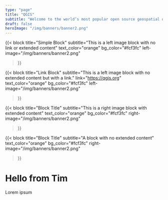 ```yaml
---
type: "page"
title: "QGIS"
subtitle: "Welcome to the world’s most popular open source geospatial data management and analysis suite."
draft: false
heroImage: "/img/banners/banner2.png"
---
```



{{< block 
    title="Simple Block" 
    subtitle="This is a left image block with no link or extended content"
    text_color="orange"
    bg_color="#fcf3fc"
    left-image="/img/banners/banner2.png"
>}}

{{< block 
    title="Link Block" 
    subtitle="This is a left image block with no extended content but with a link."
    link="https://qgis.org"
    text_color="orange"
    bg_color="#fcf3fc"
    left-image="/img/banners/banner2.png"
>}}

{{< block 
    title="Block Title" 
    subtitle="This is a right image block with extended content"
    text_color="orange"
    bg_color="#fcf3fc"
    right-image="/img/banners/banner2.png"
>}}




{{< block 
    title="Block Title" 
    subtitle="A block with no extended content"
    text_color="orange"
    bg_color="#fcf3fc"
    right-image="/img/banners/banner2.png"
>}}


# Hello from Tim

Lorem ipsum